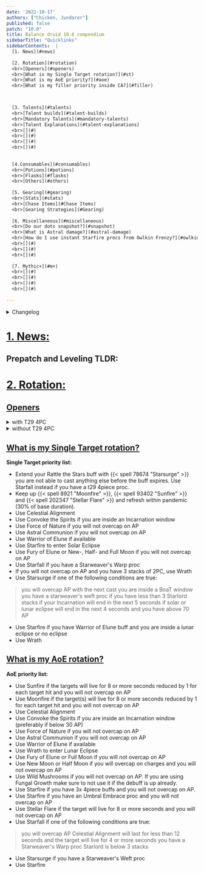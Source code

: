 ```yaml
---
date: '2022-10-17'
authors: ["Chicken, Jundarer"]
published: false
patch: "10.0"
title: Balance druid 10.0 compendium
sidebarTitle: "Quicklinks"
sidebarContents:  |
  [1. News](#news)
 
  [2. Rotation](#rotation)
  <br>[Openers](#openers)
  <br>[What is my Single Target rotation?](#st)
  <br>[What is my AoE priority?](#aoe)
  <br>[What is my filler priority inside CA?](#filler)


 
  [3. Talents](#talents)
  <br>[Talent builds](#talent-builds)
  <br>[Mandatory Talents](#mandatory-talents)
  <br>[Talent Explanations](#talent-explanations)
  <br>[](#)
  <br>[](#)
  <br>[](#)
  <br>[](#)
 
 
  [4.Consumables](#consumables)
  <br>[Potions](#potions)
  <br>[Flasks](#flasks)
  <br>[Others](#others)
 
  [5. Gearing](#gearing)
  <br>[Stats](#stats)
  <br>[Chase Items](#Chase Items)
  <br>[Gearing Strategies](#Gearing)
 
  [6. Miscellaneous](#miscellaneous)
  <br>[Do our dots snapshot?](#snapshot)
  <br>[What is Astral damage?](#astral-damage)
  <br>[How do I use instant Starfire procs from Owlkin Frenzy?](#owlkin-frenzy)
  <br>[](#)
  <br>[](#)
  <br>[](#)
 
  [7. Mythic+](#m+)
  <br>[](#)
  <br>[](#)
  <br>[](#)
  <br>[](#)
 
---
```


<details>
<summary>Changelog</summary>
  
  + 2022-10-18:
  <br>Added: The document
  
 
</details>
   
<div id="news">

# [1. News:](#news)

</div>


## Prepatch and Leveling TLDR:

# [2. Rotation:](#rotation)

</div>

<div id="openers">

## [Openers](#openers)

</div>


<details>
    <summary> with T29 4PC </summary>
    <details>
        <summary> with Nature's Balance </summary>
        <details> 
            <summary> with Rattle the Stars </summary>
            <details>
                <summary> with Balance of all Things </summary>
                <details>
                    <summary> with Sundered Firmament </summary>
                    <details>
                        <summary> with Astral Communion </summary>
                        Opener 1
                    </details>
                    <details>
                        <summary> without Astral Communion </summary>
                        Opener 2
                    </details>
                </details>
                <details>
                    <summary> without Sundered Firmament </summary>
                    <details>
                        <summary> with Astral Communion </summary>
                        Opener 3
                    </details>
                    <details>
                        <summary> without Astral Communion </summary>
                        Opener 4
                    </details>
                </details>
            </details>
            <details>
                <summary> without Balance of all Things </summary>
                <details>
                    <summary> with Sundered Firmament </summary>
                    <details>
                        <summary> with Astral Communion </summary>
                        Opener 5
                    </details>
                    <details>
                        <summary> without Astral Communion </summary>
                        Opener 6
                    </details>
                </details>
                <details>
                    <summary> without Sundered Firmament </summary>
                    <details>
                        <summary> with Astral Communion </summary>
                        Opener 7
                    </details>
                    <details>
                        <summary> without Astral Communion </summary>
                        Opener 8
                    </details>
                </details>
            </details>
        </details>
        <details>
            <summary> without Rattle the Stars </summary>
            <details>
                <summary> with Balance of all Things </summary>
                <details>
                    <summary> with Sundered Firmament </summary>
                    <details>
                        <summary> with Astral Communion </summary>
                        Opener 9
                    </details>
                    <details>
                        <summary> without Astral Communion </summary>
                        Opener 10
                    </details>
                </details>>
                <details>
                    <summary> without Sundered Firmament </summary>
                    <details>
                        <summary> with Astral Communion </summary>
                        Opener 11
                    </details>
                    <details>
                        <summary> without Astral Communion </summary>
                        Opener 12
                    </details>
                </details>
            </details>
            <details>                                
                <summary> without Balance of all Things </summary>
                <details>
                    <summary> with Sundered Firmament </summary>
                    <details>
                        <summary> with Astral Communion </summary>
                        Opener 13
                    </details>
                    <details>
                        <summary> without Astral Communion </summary>
                        Opener 14
                    </details>
                </details>
                <details>
                    <summary> without Sundered Firmament </summary>
                    <details>
                        <summary> with Astral Communion </summary>
                        Opener 15
                    </details>
                    <details>
                        <summary> without Astral Communion </summary>
                        Opener 16
                    </details>
                </details>
            </details>
        </details>
    </details>
    <details>
        <summary> without Nature's Balance </summary>
        <details> 
            <summary> with Rattle the Stars </summary>
            <details>
                <summary> with Balance of all Things </summary>
                <details>
                    <summary> with Sundered Firmament </summary>
                    <details>
                        <summary> with Astral Communion </summary>
                        Opener 17
                    </details>
                    <details>
                        <summary> without Astral Communion </summary>
                        Opener 18
                    </details>
                </details>
                <details>
                    <summary> without Sundered Firmament </summary>
                    <details>
                        <summary> with Astral Communion </summary>
                        Opener 19
                    </details>
                    <details>
                        <summary> without Astral Communion </summary>
                        Opener 20
                    </details>
                </details>
            </details>
            <details>
                <summary> without Balance of all Things </summary>
                <details>
                    <summary> with Sundered Firmament </summary>
                    <details>
                        <summary> with Astral Communion </summary>
                        Opener 21
                    </details>
                    <details>
                        <summary> without Astral Communion </summary>
                        Opener 22
                    </details>
                </details>
                <details>
                    <summary> without Sundered Firmament </summary>
                    <details>
                        <summary> with Astral Communion </summary>
                        Opener 23
                    </details>
                    <details>
                        <summary> without Astral Communion </summary>
                        Opener 24
                    </details>
                </details>
            </details>
        </details>
        <details>
            <summary> without Rattle the Stars </summary>
            <details>
                <summary> with Balance of all Things </summary>
                <details>
                    <summary> with Sundered Firmament </summary>
                    <details>
                        <summary> with Astral Communion </summary>
                        Opener 25
                    </details>
                    <details>
                        <summary> without Astral Communion </summary>
                        Opener 26
                    </details>
                </details>
                <details>
                    <summary> without Sundered Firmament </summary>
                    <details>
                        <summary> with Astral Communion </summary>
                        Opener 27
                    </details>
                    <details>
                        <summary> without Astral Communion </summary>
                        Opener 28
                    </details>
                </details>
            </details>
            <details>
                <summary> without Balance of all Things </summary>
                <details>
                    <summary> with Sundered Firmament </summary>
                    <details>
                        <summary> with Astral Communion </summary>
                        Opener 29
                    </details>
                    <details>
                        <summary> without Astral Communion </summary>
                        Opener 30
                    </details>
                </details>
                <details>
                    <summary> without Sundered Firmament </summary>
                    <details>
                        <summary> with Astral Communion </summary>
                        Opener 31
                    </details>
                    <details>
                        <summary> without Astral Communion </summary>
                        Opener 32
                    </details>
                </details>
            </details>
        </details>
    </details>
</details>
<details>
    <summary> without T29 4PC </summary>
    <details>
        <summary> with Nature's Balance </summary>
        <details> 
            <summary> with Rattle the Stars </summary>
            <details>
                <summary> with Balance of all Things </summary>
                <details>
                    <summary> with Sundered Firmament </summary>
                    <details>
                        <summary> with Astral Communion </summary>
                        Opener 33
                    </details>
                    <details>
                        <summary> without Astral Communion </summary>
                        Opener 34
                    </details>
                </details>
                <details>
                    <summary> without Sundered Firmament </summary>
                    <details>
                        <summary> with Astral Communion </summary>
                        Opener 35
                    </details>
                    <details>
                        <summary> without Astral Communion </summary>
                        Opener 36
                    </details>
                </details>
            </details>
            <details>
                <summary> without Balance of all Things </summary>
                <details>
                    <summary> with Sundered Firmament </summary>
                    <details>
                        <summary> with Astral Communion </summary>
                        Opener 37
                    </details>
                    <details>
                        <summary> without Astral Communion </summary>
                        Opener 38
                    </details>
                </details>
                <details>
                    <summary> without Sundered Firmament </summary>
                    <details>
                        <summary> with Astral Communion </summary>
                        Opener 39
                    </details>
                    <details>
                        <summary> without Astral Communion </summary>
                        Opener 40
                    </details>
                </details>
            </details>
        </details>
        <details>
            <summary> without Rattle the Stars </summary>
            <details>
                <summary> with Balance of all Things </summary>
                <details>
                    <summary> with Sundered Firmament </summary>
                    <details>
                        <summary> with Astral Communion </summary>
                        Opener 41
                    </details>
                    <details>
                        <summary> without Astral Communion </summary>
                        Opener 42
                    </details>
                </details>>
                <details>
                    <summary> without Sundered Firmament </summary>
                    <details>
                        <summary> with Astral Communion </summary>
                        Opener 43
                    </details>
                    <details>
                        <summary> without Astral Communion </summary>
                        Opener 44
                    </details>
                </details>
            </details>
            <details>                                
                <summary> without Balance of all Things </summary>
                <details>
                    <summary> with Sundered Firmament </summary>
                    <details>
                        <summary> with Astral Communion </summary>
                        Opener 45
                    </details>
                    <details>
                        <summary> without Astral Communion </summary>
                        Opener 46
                    </details>
                </details>
                <details>
                    <summary> without Sundered Firmament </summary>
                    <details>
                        <summary> with Astral Communion </summary>
                        Opener 47
                    </details>
                    <details>
                        <summary> without Astral Communion </summary>
                        Opener 48
                    </details>
                </details>
            </details>
        </details>
    </details>
    <details>
        <summary> without Nature's Balance </summary>
        <details> 
            <summary> with Rattle the Stars </summary>
            <details>
                <summary> with Balance of all Things </summary>
                <details>
                    <summary> with Sundered Firmament </summary>
                    <details>
                        <summary> with Astral Communion </summary>
                        Opener 49
                    </details>
                    <details>
                        <summary> without Astral Communion </summary>
                        Opener 50
                    </details>
                </details>
                <details>
                    <summary> without Sundered Firmament </summary>
                    <details>
                        <summary> with Astral Communion </summary>
                        Opener 51
                    </details>
                    <details>
                        <summary> without Astral Communion </summary>
                        Opener 52
                    </details>
                </details>
            </details>
            <details>
                <summary> without Balance of all Things </summary>
                <details>
                    <summary> with Sundered Firmament </summary>
                    <details>
                        <summary> with Astral Communion </summary>
                        Opener 53
                    </details>
                    <details>
                        <summary> without Astral Communion </summary>
                        Opener 54
                    </details>
                </details>
                <details>
                    <summary> without Sundered Firmament </summary>
                    <details>
                        <summary> with Astral Communion </summary>
                        Opener 55
                    </details>
                    <details>
                        <summary> without Astral Communion </summary>
                        Opener 56
                    </details>
                </details>
            </details>
        </details>
        <details>
            <summary> without Rattle the Stars </summary>
            <details>
                <summary> with Balance of all Things </summary>
                <details>
                    <summary> with Sundered Firmament </summary>
                    <details>
                        <summary> with Astral Communion </summary>
                        Opener 57
                    </details>
                    <details>
                        <summary> without Astral Communion </summary>
                        Opener 58
                    </details>
                </details>
                <details>
                    <summary> without Sundered Firmament </summary>
                    <details>
                        <summary> with Astral Communion </summary>
                        Opener 59
                    </details>
                    <details>
                        <summary> without Astral Communion </summary>
                        Opener 60
                    </details>
                </details>
            </details>
            <details>
                <summary> without Balance of all Things </summary>
                <details>
                    <summary> with Sundered Firmament </summary>
                    <details>
                        <summary> with Astral Communion </summary>
                        Opener 61
                    </details>
                    <details>
                        <summary> without Astral Communion </summary>
                        Opener 62
                    </details>
                </details>
                <details>
                    <summary> without Sundered Firmament </summary>
                    <details>
                        <summary> with Astral Communion </summary>
                        Opener 63
                    </details>
                    <details>
                        <summary> without Astral Communion </summary>
                        Opener 64
                    </details>
                </details>
            </details>
        </details>
    </details>
</details>




<div id="st">

## [What is my Single Target rotation?](#st)

</div>

**Single Target priority list:**

- Extend your Rattle the Stars buff with {{< spell 78674 "Starsurge" >}} you are not able to cast anything else before the buff expires. Use Starfall instead if you have a t29 4piece proc.
- Keep up {{< spell 8921 "Moonfire" >}}, {{< spell 93402 "Sunfire" >}} and {{< spell 202347 "Stellar Flare" >}} and refresh within pandemic (30% of base duration).
- Use Celestial Alignment
- Use Convoke the Spirits if you are inside an Incarnation window
- Use Force of Nature if you will not overcap on AP
- Use Astral Communion if you will not overcap on AP 
- Use Warrior of Elune if available
- Use Starfire to enter Solar Eclipse
- Use Fury of Elune or New-, Half- and Full Moon if you will not overcap on AP
- Use Starfall if you have a Starweaver's Warp proc
- If you will not overcap on AP and you have 3 stacks of 2PC, use Wrath
- Use Starsurge if one of the following conditions are true: 
> you will overcap AP with the next cast
> you are inside a BoaT window
> you have a starweaver's weft proc
> if you have less than 3 Starlord stacks
> if your Incarnation will end in the next 5 seconds
> if solar or lunar eclipse will end in the next 4 seconds and you have above 70 AP
- Use Starfire if you have Warrior of Elune buff and you are inside a lunar eclipse or no eclipse
- Use Wrath

<div id="st">

## [What is my AoE rotation?](#st)

</div>

**AoE priority list:**

- Use Sunfire if the targets will live for 8 or more seconds reduced by 1 for each target hit and you will not overcap on AP
- Use Moonfire if the target(s) will live for 8 or more seconds reduced by 1 for each target hit and you will not overcap on AP
- Use Celestial Alignment
- Use Convoke the Spirits if you are inside an Incarnation window (preferably if below 30 AP)
- Use Force of Nature if you will not overcap on AP
- Use Astral Communion if you will not overcap on AP 
- Use Warrior of Elune if available
- Use Wrath to enter Lunar Eclipse
- Use Fury of Elune or Full Moon if you will not overcap on AP
- Use New Moon or Half Moon if you will overcap on charges and you will not overcap on AP
- Use Wild Mushrooms if you will not overcap on AP. If you are using Fungal Growth make sure to not use it if the debuff is up already.
- Use Starfire if you have 3x 4piece buffs and you will not overcap on AP.
- Use Starfire if you have an Umbral Embrace proc and you will not overcap on AP
- Use Stellar Flare if the target will live for 8 or more seconds and you will not overcap on AP
- Use Starfall if one of the following conditions are true:
> you will overcap AP
> Celestial Alignment will last for less than 12 seconds and the target will live for 4 or more seconds
> you have a Starweaver's Warp proc
> Starlord is below 3 stacks
- Use Starsurge if you have a Starweaver's Weft proc
- Use Starfire








